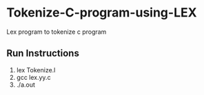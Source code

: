 # Tokenize-C-program-using-LEX

Lex program to tokenize c program

## Run Instructions

1. lex Tokenize.l
2. gcc lex.yy.c
3. ./a.out